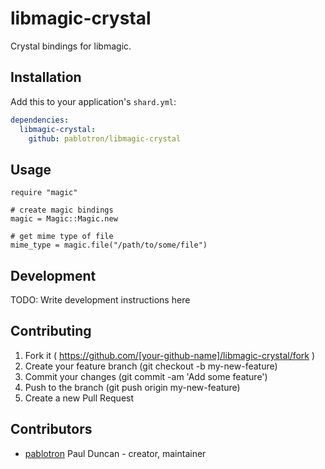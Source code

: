 # libmagic-crystal

Crystal bindings for libmagic.

## Installation


Add this to your application's `shard.yml`:

```yaml
dependencies:
  libmagic-crystal:
    github: pablotron/libmagic-crystal
```


## Usage


```crystal
require "magic"

# create magic bindings
magic = Magic::Magic.new

# get mime type of file
mime_type = magic.file("/path/to/some/file")
```

## Development

TODO: Write development instructions here

## Contributing

1. Fork it ( https://github.com/[your-github-name]/libmagic-crystal/fork )
2. Create your feature branch (git checkout -b my-new-feature)
3. Commit your changes (git commit -am 'Add some feature')
4. Push to the branch (git push origin my-new-feature)
5. Create a new Pull Request

## Contributors

- [pablotron](https://github.com/pablotron) Paul Duncan - creator, maintainer
